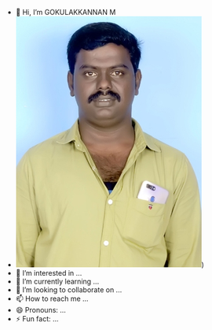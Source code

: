 - 👋 Hi, I’m GOKULAKKANNAN M
- ![gokul image](https://github.com/Gokulakkannan1994/Gokulakkannan1994/blob/main/gokul%208%20copy%20(1).jpg?raw=true))
- 👀 I’m interested in ...
- 🌱 I’m currently learning ...
- 💞️ I’m looking to collaborate on ...
- 📫 How to reach me ...
- 😄 Pronouns: ...
- ⚡ Fun fact: ...

<!---
Gokulakkannan1994/Gokulakkannan1994 is a ✨ special ✨ repository because its `README.md` (this file) appears on your GitHub profile.
You can click the Preview link to take a look at your changes.
--->
